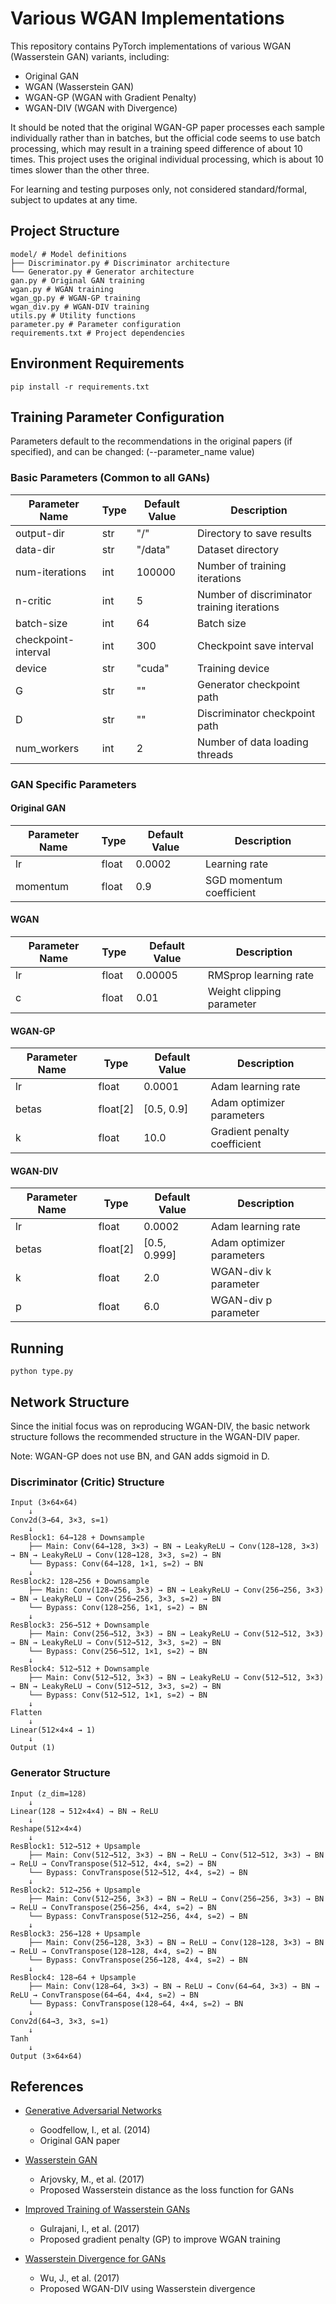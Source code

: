 # Various WGAN Implementations

This repository contains PyTorch implementations of various WGAN (Wasserstein GAN) variants, including:

- Original GAN
- WGAN (Wasserstein GAN)
- WGAN-GP (WGAN with Gradient Penalty)
- WGAN-DIV (WGAN with Divergence)

It should be noted that the original WGAN-GP paper processes each sample individually rather than in batches, but the official code seems to use batch processing, which may result in a training speed difference of about 10 times. This project uses the original individual processing, which is about 10 times slower than the other three.

For learning and testing purposes only, not considered standard/formal, subject to updates at any time.

## Project Structure

```text
model/ # Model definitions
├── Discriminator.py # Discriminator architecture
└── Generator.py # Generator architecture
gan.py # Original GAN training
wgan.py # WGAN training
wgan_gp.py # WGAN-GP training
wgan_div.py # WGAN-DIV training
utils.py # Utility functions
parameter.py # Parameter configuration
requirements.txt # Project dependencies
```
## Environment Requirements
```
pip install -r requirements.txt
```

## Training Parameter Configuration
Parameters default to the recommendations in the original papers (if specified), and can be changed: (--parameter_name value)

### Basic Parameters (Common to all GANs)

| Parameter Name | Type | Default Value | Description |
|--------|------|--------|------|
| output-dir | str | "/" | Directory to save results |
| data-dir | str | "/data" | Dataset directory |
| num-iterations | int | 100000 | Number of training iterations |
| n-critic | int | 5 | Number of discriminator training iterations |
| batch-size | int | 64 | Batch size |
| checkpoint-interval | int | 300 | Checkpoint save interval |
| device | str | "cuda" | Training device |
| G | str | "" | Generator checkpoint path |
| D | str | "" | Discriminator checkpoint path |
| num_workers | int | 2 | Number of data loading threads |

### GAN Specific Parameters

#### Original GAN
| Parameter Name | Type | Default Value | Description |
|--------|------|--------|------|
| lr | float | 0.0002 | Learning rate |
| momentum | float | 0.9 | SGD momentum coefficient |

#### WGAN
| Parameter Name | Type | Default Value | Description |
|--------|------|--------|------|
| lr | float | 0.00005 | RMSprop learning rate |
| c | float | 0.01 | Weight clipping parameter |

#### WGAN-GP
| Parameter Name | Type | Default Value | Description |
|--------|------|--------|------|
| lr | float | 0.0001 | Adam learning rate |
| betas | float[2] | [0.5, 0.9] | Adam optimizer parameters |
| k | float | 10.0 | Gradient penalty coefficient |

#### WGAN-DIV
| Parameter Name | Type | Default Value | Description |
|--------|------|--------|------|
| lr | float | 0.0002 | Adam learning rate |
| betas | float[2] | [0.5, 0.999] | Adam optimizer parameters |
| k | float | 2.0 | WGAN-div k parameter |
| p | float | 6.0 | WGAN-div p parameter |

## Running

```
python type.py
```

## Network Structure

Since the initial focus was on reproducing WGAN-DIV, the basic network structure follows the recommended structure in the WGAN-DIV paper.

Note: WGAN-GP does not use BN, and GAN adds sigmoid in D.

### Discriminator (Critic) Structure
```
Input (3×64×64)
    ↓
Conv2d(3→64, 3×3, s=1)
    ↓
ResBlock1: 64→128 + Downsample
    ├── Main: Conv(64→128, 3×3) → BN → LeakyReLU → Conv(128→128, 3×3) → BN → LeakyReLU → Conv(128→128, 3×3, s=2) → BN
    └── Bypass: Conv(64→128, 1×1, s=2) → BN
    ↓
ResBlock2: 128→256 + Downsample
    ├── Main: Conv(128→256, 3×3) → BN → LeakyReLU → Conv(256→256, 3×3) → BN → LeakyReLU → Conv(256→256, 3×3, s=2) → BN
    └── Bypass: Conv(128→256, 1×1, s=2) → BN
    ↓
ResBlock3: 256→512 + Downsample
    ├── Main: Conv(256→512, 3×3) → BN → LeakyReLU → Conv(512→512, 3×3) → BN → LeakyReLU → Conv(512→512, 3×3, s=2) → BN
    └── Bypass: Conv(256→512, 1×1, s=2) → BN
    ↓
ResBlock4: 512→512 + Downsample
    ├── Main: Conv(512→512, 3×3) → BN → LeakyReLU → Conv(512→512, 3×3) → BN → LeakyReLU → Conv(512→512, 3×3, s=2) → BN
    └── Bypass: Conv(512→512, 1×1, s=2) → BN
    ↓
Flatten
    ↓
Linear(512×4×4 → 1)
    ↓
Output (1)
```

### Generator Structure
```
Input (z_dim=128)
    ↓
Linear(128 → 512×4×4) → BN → ReLU
    ↓
Reshape(512×4×4)
    ↓
ResBlock1: 512→512 + Upsample
    ├── Main: Conv(512→512, 3×3) → BN → ReLU → Conv(512→512, 3×3) → BN → ReLU → ConvTranspose(512→512, 4×4, s=2) → BN
    └── Bypass: ConvTranspose(512→512, 4×4, s=2) → BN
    ↓
ResBlock2: 512→256 + Upsample
    ├── Main: Conv(512→256, 3×3) → BN → ReLU → Conv(256→256, 3×3) → BN → ReLU → ConvTranspose(256→256, 4×4, s=2) → BN
    └── Bypass: ConvTranspose(512→256, 4×4, s=2) → BN
    ↓
ResBlock3: 256→128 + Upsample
    ├── Main: Conv(256→128, 3×3) → BN → ReLU → Conv(128→128, 3×3) → BN → ReLU → ConvTranspose(128→128, 4×4, s=2) → BN
    └── Bypass: ConvTranspose(256→128, 4×4, s=2) → BN
    ↓
ResBlock4: 128→64 + Upsample
    ├── Main: Conv(128→64, 3×3) → BN → ReLU → Conv(64→64, 3×3) → BN → ReLU → ConvTranspose(64→64, 4×4, s=2) → BN
    └── Bypass: ConvTranspose(128→64, 4×4, s=2) → BN
    ↓
Conv2d(64→3, 3×3, s=1)
    ↓
Tanh
    ↓
Output (3×64×64)

```












## References

- [Generative Adversarial Networks](https://arxiv.org/abs/1406.2661)
  - Goodfellow, I., et al. (2014)
  - Original GAN paper

- [Wasserstein GAN](https://arxiv.org/abs/1701.07875)
  - Arjovsky, M., et al. (2017)
  - Proposed Wasserstein distance as the loss function for GANs

- [Improved Training of Wasserstein GANs](https://arxiv.org/abs/1704.00028)
  - Gulrajani, I., et al. (2017)
  - Proposed gradient penalty (GP) to improve WGAN training

- [Wasserstein Divergence for GANs](https://arxiv.org/abs/1712.01026)
  - Wu, J., et al. (2017)
  - Proposed WGAN-DIV using Wasserstein divergence
